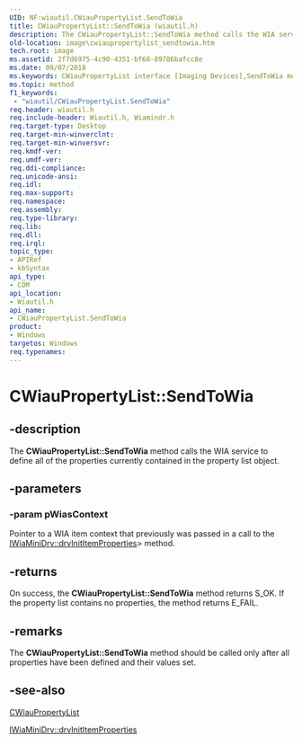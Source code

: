 ```yaml
---
UID: NF:wiautil.CWiauPropertyList.SendToWia
title: CWiauPropertyList::SendToWia (wiautil.h)
description: The CWiauPropertyList::SendToWia method calls the WIA service to define all of the properties currently contained in the property list object.
old-location: image\cwiaupropertylist_sendtowia.htm
tech.root: image
ms.assetid: 2f7d6975-4c90-4351-bf68-89786bafcc8e
ms.date: 09/07/2018
ms.keywords: CWiauPropertyList interface [Imaging Devices],SendToWia method, CWiauPropertyList.SendToWia, CWiauPropertyList::SendToWia, SendToWia, SendToWia method [Imaging Devices], SendToWia method [Imaging Devices],CWiauPropertyList interface, image.cwiaupropertylist_sendtowia, wiauFncs_d77b66a2-1c98-4608-9269-ab1e09a98405.xml, wiautil/CWiauPropertyList::SendToWia
ms.topic: method
f1_keywords:
 - "wiautil/CWiauPropertyList.SendToWia"
req.header: wiautil.h
req.include-header: Wiautil.h, Wiamindr.h
req.target-type: Desktop
req.target-min-winverclnt: 
req.target-min-winversvr: 
req.kmdf-ver: 
req.umdf-ver: 
req.ddi-compliance: 
req.unicode-ansi: 
req.idl: 
req.max-support: 
req.namespace: 
req.assembly: 
req.type-library: 
req.lib: 
req.dll: 
req.irql: 
topic_type:
- APIRef
- kbSyntax
api_type:
- COM
api_location:
- Wiautil.h
api_name:
- CWiauPropertyList.SendToWia
product:
- Windows
targetos: Windows
req.typenames: 
---
```


# CWiauPropertyList::SendToWia

## -description

The **CWiauPropertyList::SendToWia** method calls the WIA service to define all of the properties currently contained in the property list object. 

## -parameters

### -param pWiasContext

Pointer to a WIA item context that previously was passed in a call to the [IWiaMiniDrv::drvInitItemProperties](https://docs.microsoft.com/windows-hardware/drivers/ddi/wiamindr_lh/nf-wiamindr_lh-iwiaminidrv-drvinititemproperties)> method.

## -returns

On success, the **CWiauPropertyList::SendToWia** method returns S_OK. If the property list contains no properties, the method returns E_FAIL. 

## -remarks

The **CWiauPropertyList::SendToWia** method should be called only after all properties have been defined and their values set.

## -see-also

[CWiauPropertyList](nl-wiautil-cwiaupropertylist.md)

[IWiaMiniDrv::drvInitItemProperties](https://docs.microsoft.com/windows-hardware/drivers/ddi/wiamindr_lh/nf-wiamindr_lh-iwiaminidrv-drvinititemproperties)

